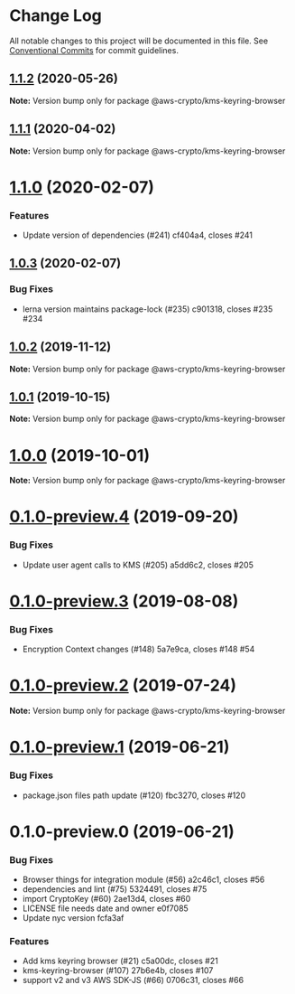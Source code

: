 # Change Log

All notable changes to this project will be documented in this file.
See [Conventional Commits](https://conventionalcommits.org) for commit guidelines.

## [1.1.2](https://github.com/aws/aws-encryption-sdk-javascript/compare/@aws-crypto/kms-keyring-browser@1.1.1...@aws-crypto/kms-keyring-browser@1.1.2) (2020-05-26)

**Note:** Version bump only for package @aws-crypto/kms-keyring-browser





## [1.1.1](https://github.com/aws/aws-encryption-sdk-javascript/compare/@aws-crypto/kms-keyring-browser@1.1.0...@aws-crypto/kms-keyring-browser@1.1.1) (2020-04-02)

**Note:** Version bump only for package @aws-crypto/kms-keyring-browser





# [1.1.0](/compare/@aws-crypto/kms-keyring-browser@1.0.3...@aws-crypto/kms-keyring-browser@1.1.0) (2020-02-07)


### Features

* Update version of dependencies (#241) cf404a4, closes #241





## [1.0.3](/compare/@aws-crypto/kms-keyring-browser@1.0.2...@aws-crypto/kms-keyring-browser@1.0.3) (2020-02-07)


### Bug Fixes

* lerna version maintains package-lock (#235) c901318, closes #235 #234





## [1.0.2](/compare/@aws-crypto/kms-keyring-browser@1.0.1...@aws-crypto/kms-keyring-browser@1.0.2) (2019-11-12)

**Note:** Version bump only for package @aws-crypto/kms-keyring-browser





## [1.0.1](/compare/@aws-crypto/kms-keyring-browser@1.0.0...@aws-crypto/kms-keyring-browser@1.0.1) (2019-10-15)

**Note:** Version bump only for package @aws-crypto/kms-keyring-browser





# [1.0.0](/compare/@aws-crypto/kms-keyring-browser@0.1.0-preview.4...@aws-crypto/kms-keyring-browser@1.0.0) (2019-10-01)

**Note:** Version bump only for package @aws-crypto/kms-keyring-browser





# [0.1.0-preview.4](/compare/@aws-crypto/kms-keyring-browser@0.1.0-preview.3...@aws-crypto/kms-keyring-browser@0.1.0-preview.4) (2019-09-20)


### Bug Fixes

* Update user agent calls to KMS (#205) a5dd6c2, closes #205





# [0.1.0-preview.3](/compare/@aws-crypto/kms-keyring-browser@0.1.0-preview.2...@aws-crypto/kms-keyring-browser@0.1.0-preview.3) (2019-08-08)


### Bug Fixes

* Encryption Context changes (#148) 5a7e9ca, closes #148 #54





# [0.1.0-preview.2](/compare/@aws-crypto/kms-keyring-browser@0.1.0-preview.1...@aws-crypto/kms-keyring-browser@0.1.0-preview.2) (2019-07-24)

**Note:** Version bump only for package @aws-crypto/kms-keyring-browser





# [0.1.0-preview.1](/compare/@aws-crypto/kms-keyring-browser@0.1.0-preview.0...@aws-crypto/kms-keyring-browser@0.1.0-preview.1) (2019-06-21)


### Bug Fixes

* package.json files path update (#120) fbc3270, closes #120





# 0.1.0-preview.0 (2019-06-21)


### Bug Fixes

* Browser things for integration module (#56) a2c46c1, closes #56
* dependencies and lint (#75) 5324491, closes #75
* import CryptoKey (#60) 2ae13d4, closes #60
* LICENSE file needs date and owner e0f7085
* Update nyc version fcfa3af


### Features

* Add kms keyring browser (#21) c5a00dc, closes #21
* kms-keyring-browser (#107) 27b6e4b, closes #107
* support v2 and v3 AWS SDK-JS (#66) 0706c31, closes #66
